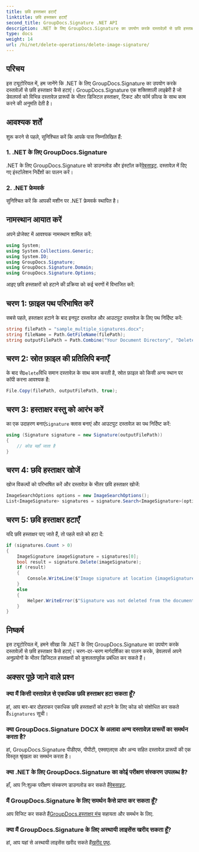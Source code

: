 ```yaml
---
title: छवि हस्ताक्षर हटाएँ
linktitle: छवि हस्ताक्षर हटाएँ
second_title: GroupDocs.Signature .NET API
description: .NET के लिए GroupDocs.Signature का उपयोग करके दस्तावेज़ों से छवि हस्ताक्षर हटाने का तरीका जानें। कुशल हस्ताक्षर प्रबंधन के लिए हमारी चरण-दर-चरण मार्गदर्शिका का पालन करें।
type: docs
weight: 14
url: /hi/net/delete-operations/delete-image-signature/
---
```

## परिचय
इस ट्यूटोरियल में, हम जानेंगे कि .NET के लिए GroupDocs.Signature का उपयोग करके दस्तावेज़ों से छवि हस्ताक्षर कैसे हटाएं। GroupDocs.Signature एक शक्तिशाली लाइब्रेरी है जो डेवलपर्स को विभिन्न दस्तावेज़ प्रारूपों के भीतर डिजिटल हस्ताक्षर, टिकट और फॉर्म फ़ील्ड के साथ काम करने की अनुमति देती है।
## आवश्यक शर्तें
शुरू करने से पहले, सुनिश्चित करें कि आपके पास निम्नलिखित हैं:
### 1. .NET के लिए GroupDocs.Signature
 .NET के लिए GroupDocs.Signature को डाउनलोड और इंस्टॉल करें[वेबसाइट](https://releases.groupdocs.com/signature/net/). दस्तावेज़ में दिए गए इंस्टॉलेशन निर्देशों का पालन करें।
### 2. .NET फ्रेमवर्क
सुनिश्चित करें कि आपकी मशीन पर .NET फ्रेमवर्क स्थापित है।
## नामस्थान आयात करें
अपने प्रोजेक्ट में आवश्यक नामस्थान शामिल करें:
```csharp
using System;
using System.Collections.Generic;
using System.IO;
using GroupDocs.Signature;
using GroupDocs.Signature.Domain;
using GroupDocs.Signature.Options;
```
आइए छवि हस्ताक्षरों को हटाने की प्रक्रिया को कई चरणों में विभाजित करें:
## चरण 1: फ़ाइल पथ परिभाषित करें
सबसे पहले, हस्ताक्षर हटाने के बाद इनपुट दस्तावेज़ और आउटपुट दस्तावेज़ के लिए पथ निर्दिष्ट करें:
```csharp
string filePath = "sample_multiple_signatures.docx";
string fileName = Path.GetFileName(filePath);
string outputFilePath = Path.Combine("Your Document Directory", "DeleteImage", fileName);
```
## चरण 2: स्रोत फ़ाइल की प्रतिलिपि बनाएँ
 के बाद से`Delete`विधि समान दस्तावेज़ के साथ काम करती है, स्रोत फ़ाइल को किसी अन्य स्थान पर कॉपी करना आवश्यक है:
```csharp
File.Copy(filePath, outputFilePath, true);
```
## चरण 3: हस्ताक्षर वस्तु को आरंभ करें
 का एक उदाहरण बनाएं`Signature` क्लास बनाएं और आउटपुट दस्तावेज़ का पथ निर्दिष्ट करें:
```csharp
using (Signature signature = new Signature(outputFilePath))
{
    // कोड यहाँ जाता है
}
```
## चरण 4: छवि हस्ताक्षर खोजें
खोज विकल्पों को परिभाषित करें और दस्तावेज़ के भीतर छवि हस्ताक्षर खोजें:
```csharp
ImageSearchOptions options = new ImageSearchOptions();
List<ImageSignature> signatures = signature.Search<ImageSignature>(options);
```
## चरण 5: छवि हस्ताक्षर हटाएँ
यदि छवि हस्ताक्षर पाए जाते हैं, तो पहले वाले को हटा दें:
```csharp
if (signatures.Count > 0)
{
    ImageSignature imageSignature = signatures[0];
    bool result = signature.Delete(imageSignature);
    if (result)
    {
        Console.WriteLine($"Image signature at location {imageSignature.Left}x{imageSignature.Top} and Size {imageSignature.Size} was deleted from document ['{fileName}'].");
    }
    else
    {
        Helper.WriteError($"Signature was not deleted from the document! Signature at location {imageSignature.Left}x{imageSignature.Top} and Size {imageSignature.Size} was not found!");
    }
}
```
## निष्कर्ष
इस ट्यूटोरियल में, हमने सीखा कि .NET के लिए GroupDocs.Signature का उपयोग करके दस्तावेज़ों से छवि हस्ताक्षर कैसे हटाएं। चरण-दर-चरण मार्गदर्शिका का पालन करके, डेवलपर्स अपने अनुप्रयोगों के भीतर डिजिटल हस्ताक्षरों को कुशलतापूर्वक प्रबंधित कर सकते हैं।
## अक्सर पूछे जाने वाले प्रश्न
### क्या मैं किसी दस्तावेज़ से एकाधिक छवि हस्ताक्षर हटा सकता हूँ?
 हां, आप बार-बार दोहराकर एकाधिक छवि हस्ताक्षरों को हटाने के लिए कोड को संशोधित कर सकते हैं`signatures` सूची।
### क्या GroupDocs.Signature DOCX के अलावा अन्य दस्तावेज़ प्रारूपों का समर्थन करता है?
हां, GroupDocs.Signature पीडीएफ, पीपीटी, एक्सएलएस और अन्य सहित दस्तावेज़ प्रारूपों की एक विस्तृत श्रृंखला का समर्थन करता है।
### क्या .NET के लिए GroupDocs.Signature का कोई परीक्षण संस्करण उपलब्ध है?
 हाँ, आप नि:शुल्क परीक्षण संस्करण डाउनलोड कर सकते हैं[वेबसाइट](https://releases.groupdocs.com/).
### मैं GroupDocs.Signature के लिए समर्थन कैसे प्राप्त कर सकता हूँ?
 आप विजिट कर सकते हैं[GroupDocs.हस्ताक्षर मंच](https://forum.groupdocs.com/c/signature/13) सहायता और समर्थन के लिए.
### क्या मैं GroupDocs.Signature के लिए अस्थायी लाइसेंस खरीद सकता हूँ?
 हां, आप यहां से अस्थायी लाइसेंस खरीद सकते हैं[खरीद पृष्ठ](https://purchase.groupdocs.com/temporary-license/).